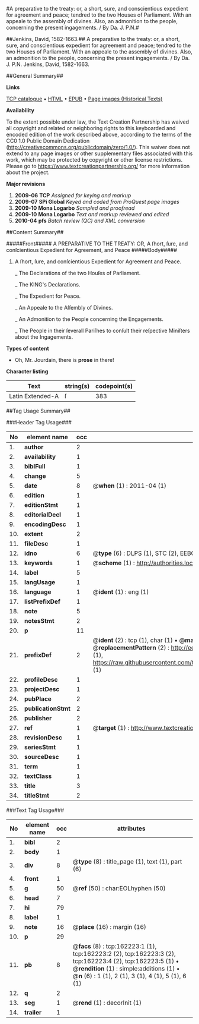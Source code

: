 #A preparative to the treaty: or, a short, sure, and conscientious expedient for agreement and peace; tendred to the two Houses of Parliament. With an appeale to the assembly of divines. Also, an admonition to the people, concerning the present ingagements. / By Da. J. P.N.#

##Jenkins, David, 1582-1663.##
A preparative to the treaty: or, a short, sure, and conscientious expedient for agreement and peace; tendred to the two Houses of Parliament. With an appeale to the assembly of divines. Also, an admonition to the people, concerning the present ingagements. / By Da. J. P.N.
Jenkins, David, 1582-1663.

##General Summary##

**Links**

[TCP catalogue](http://www.ota.ox.ac.uk/tcp/)  • 
[HTML](http://tei.it.ox.ac.uk/tcp/Texts-HTML/free/A87/A87534.html)  • 
[EPUB](http://tei.it.ox.ac.uk/tcp/Texts-EPUB/free/A87/A87534.epub) • 
[Page images (Historical Texts)](https://historicaltexts.jisc.ac.uk/eebo-50805842e)

**Availability**

To the extent possible under law, the Text Creation Partnership has waived all copyright and related or neighboring rights to this keyboarded and encoded edition of the work described above, according to the terms of the CC0 1.0 Public Domain Dedication (http://creativecommons.org/publicdomain/zero/1.0/). This waiver does not extend to any page images or other supplementary files associated with this work, which may be protected by copyright or other license restrictions. Please go to https://www.textcreationpartnership.org/ for more information about the project.

**Major revisions**

1. __2009-06__ __TCP__ *Assigned for keying and markup*
1. __2009-07__ __SPi Global__ *Keyed and coded from ProQuest page images*
1. __2009-10__ __Mona Logarbo__ *Sampled and proofread*
1. __2009-10__ __Mona Logarbo__ *Text and markup reviewed and edited*
1. __2010-04__ __pfs__ *Batch review (QC) and XML conversion*

##Content Summary##

#####Front#####
A PREPARATIVE TO THE TREATY: OR, A ſhort, ſure, and conſcientious Expedient for Agreement, and Peace
#####Body#####

1. A ſhort, ſure, and conſcientious Expedient for Agreement and Peace.

    _ The Declarations of the two Houſes of Parliament.

    _ The KING's Declarations.

    _ The Expedient for Peace.

    _ An Appeale to the Aſſembly of Divines.

    _ An Admonition to the People concerning the Engagements.

    _ The People in their ſeverall Pariſhes to conſult their reſpective Miniſters about the Ingagements.

**Types of content**

  * Oh, Mr. Jourdain, there is **prose** in there!

**Character listing**


|Text|string(s)|codepoint(s)|
|---|---|---|
|Latin Extended-A|ſ|383|

##Tag Usage Summary##

###Header Tag Usage###

|No|element name|occ|attributes|
|---|---|---|---|
|1.|__author__|2||
|2.|__availability__|1||
|3.|__biblFull__|1||
|4.|__change__|5||
|5.|__date__|8| @__when__ (1) : 2011-04 (1)|
|6.|__edition__|1||
|7.|__editionStmt__|1||
|8.|__editorialDecl__|1||
|9.|__encodingDesc__|1||
|10.|__extent__|2||
|11.|__fileDesc__|1||
|12.|__idno__|6| @__type__ (6) : DLPS (1), STC (2), EEBO-CITATION (1), OCLC (1), VID (1)|
|13.|__keywords__|1| @__scheme__ (1) : http://authorities.loc.gov/ (1)|
|14.|__label__|5||
|15.|__langUsage__|1||
|16.|__language__|1| @__ident__ (1) : eng (1)|
|17.|__listPrefixDef__|1||
|18.|__note__|5||
|19.|__notesStmt__|2||
|20.|__p__|11||
|21.|__prefixDef__|2| @__ident__ (2) : tcp (1), char (1)  •  @__matchPattern__ (2) : ([0-9\-]+):([0-9IVX]+) (1), (.+) (1)  •  @__replacementPattern__ (2) : http://eebo.chadwyck.com/downloadtiff?vid=$1&page=$2 (1), https://raw.githubusercontent.com/textcreationpartnership/Texts/master/tcpchars.xml#$1 (1)|
|22.|__profileDesc__|1||
|23.|__projectDesc__|1||
|24.|__pubPlace__|2||
|25.|__publicationStmt__|2||
|26.|__publisher__|2||
|27.|__ref__|1| @__target__ (1) : http://www.textcreationpartnership.org/docs/. (1)|
|28.|__revisionDesc__|1||
|29.|__seriesStmt__|1||
|30.|__sourceDesc__|1||
|31.|__term__|1||
|32.|__textClass__|1||
|33.|__title__|3||
|34.|__titleStmt__|2||


###Text Tag Usage###

|No|element name|occ|attributes|
|---|---|---|---|
|1.|__bibl__|2||
|2.|__body__|1||
|3.|__div__|8| @__type__ (8) : title_page (1), text (1), part (6)|
|4.|__front__|1||
|5.|__g__|50| @__ref__ (50) : char:EOLhyphen (50)|
|6.|__head__|7||
|7.|__hi__|79||
|8.|__label__|1||
|9.|__note__|16| @__place__ (16) : margin (16)|
|10.|__p__|29||
|11.|__pb__|8| @__facs__ (8) : tcp:162223:1 (1), tcp:162223:2 (2), tcp:162223:3 (2), tcp:162223:4 (2), tcp:162223:5 (1)  •  @__rendition__ (1) : simple:additions (1)  •  @__n__ (6) : 1 (1), 2 (1), 3 (1), 4 (1), 5 (1), 6 (1)|
|12.|__q__|2||
|13.|__seg__|1| @__rend__ (1) : decorInit (1)|
|14.|__trailer__|1||
